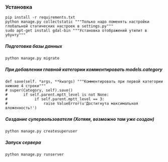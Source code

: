 ### Установка
```
pip install -r requirements.txt
python manage.py collectstatic """Только надо поменять настройки глобальной статических настроек в settings.py"""
sudo apt-get install gdal-bin """Установка отображений утилит в убунту"""
```
##### Подготовка базы данных
```
python manage.py migrate
```

##### При добавлении главной категории комментировать models.category 
```
def save(self. *args, **kwargs) """Комментировать при первой категории нижние 4 строки"""
# super(Category, self).save()
#       if self.parent.mptt_level is not None:
#            if self.parent.mptt_level == 3:
#                raise ValueError(u'Достигнута максимальная вложенность!')
```
##### Создание супервользователя (Хотяяя, возможно там уже создан)
```
python manage.py createsuperuser
```

##### Запуск сервера
```
python manage.py runserver
```
